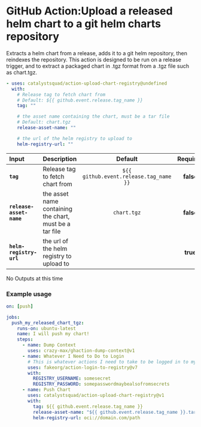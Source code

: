 <!-- start title -->

# GitHub Action:Upload a released helm chart to a git helm charts repository

<!-- end title -->
<!-- start description -->

Extracts a helm chart from a release, adds it to a git helm repository, then reindexes the repository. This action is designed to be run on a release trigger, and to extract a packaged chart in .tgz format from a .tgz file such as chart.tgz.

<!-- end description -->
<!-- start contents -->
<!-- end contents -->
<!-- start usage -->

```yaml
- uses: catalystsquad/action-upload-chart-registry@undefined
  with:
    # Release tag to fetch chart from
    # Default: ${{ github.event.release.tag_name }}
    tag: ""

    # the asset name containing the chart, must be a tar file
    # Default: chart.tgz
    release-asset-name: ""

    # the url of the helm registry to upload to
    helm-registry-url: ""
```

<!-- end usage -->
<!-- start inputs -->

| **Input**                | **Description**                                         |              **Default**               | **Required** |
| :----------------------- | :------------------------------------------------------ | :------------------------------------: | :----------: |
| **`tag`**                | Release tag to fetch chart from                         | `${{ github.event.release.tag_name }}` |  **false**   |
| **`release-asset-name`** | the asset name containing the chart, must be a tar file |              `chart.tgz`               |  **false**   |
| **`helm-registry-url`**  | the url of the helm registry to upload to               |                                        |   **true**   |

<!-- end inputs -->
<!-- start outputs -->

No Outputs at this time

<!-- end outputs -->
<!-- start examples -->

### Example usage

```yaml
on: [push]

jobs:
  push_my_released_chart_tgz:
    runs-on: ubuntu-latest
    name: I will push my chart!
    steps:
      - name: Dump Context
        uses: crazy-max/ghaction-dump-context@v1
      - name: Whatever I Need to Do to Login
        # This is whatever actions I need to take to be logged in to my helm registry
        uses: fakeorg/action-login-to-registry@v7
        with:
          REGISTRY_USERNAME: somesecret
          REGISTRY_PASSWORD: somepasswordmaybealsofromsecrets
      - name: Push Chart
        uses: catalystsquad/action-upload-chart-registry@v1
        with:
          tag: ${{ github.event.release.tag_name }}
          release-asset-name: "${{ github.event.release.tag_name }}.tar.gz"
          helm-registry-url: oci://domain.com/path
```

<!-- end examples -->
<!-- start [.github/ghdocs/examples/] -->
<!-- end [.github/ghdocs/examples/] -->
